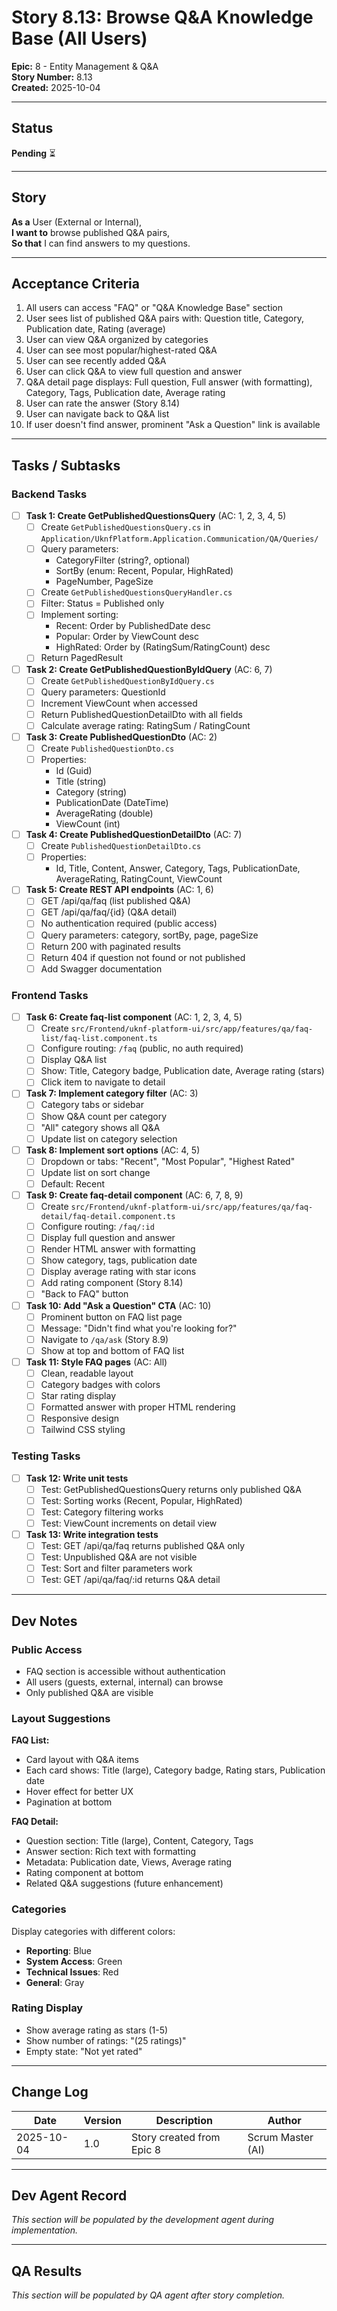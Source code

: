 # Story 8.13: Browse Q&A Knowledge Base (All Users)

**Epic:** 8 - Entity Management & Q&A  
**Story Number:** 8.13  
**Created:** 2025-10-04

---

## Status

**Pending** ⏳

---

## Story

**As a** User (External or Internal),  
**I want to** browse published Q&A pairs,  
**So that** I can find answers to my questions.

---

## Acceptance Criteria

1. All users can access "FAQ" or "Q&A Knowledge Base" section
2. User sees list of published Q&A pairs with: Question title, Category, Publication date, Rating (average)
3. User can view Q&A organized by categories
4. User can see most popular/highest-rated Q&A
5. User can see recently added Q&A
6. User can click Q&A to view full question and answer
7. Q&A detail page displays: Full question, Full answer (with formatting), Category, Tags, Publication date, Average rating
8. User can rate the answer (Story 8.14)
9. User can navigate back to Q&A list
10. If user doesn't find answer, prominent "Ask a Question" link is available

---

## Tasks / Subtasks

### Backend Tasks

- [ ] **Task 1: Create GetPublishedQuestionsQuery** (AC: 1, 2, 3, 4, 5)
  - [ ] Create `GetPublishedQuestionsQuery.cs` in `Application/UknfPlatform.Application.Communication/QA/Queries/`
  - [ ] Query parameters:
    - CategoryFilter (string?, optional)
    - SortBy (enum: Recent, Popular, HighRated)
    - PageNumber, PageSize
  - [ ] Create `GetPublishedQuestionsQueryHandler.cs`
  - [ ] Filter: Status = Published only
  - [ ] Implement sorting:
    - Recent: Order by PublishedDate desc
    - Popular: Order by ViewCount desc
    - HighRated: Order by (RatingSum/RatingCount) desc
  - [ ] Return PagedResult<PublishedQuestionDto>

- [ ] **Task 2: Create GetPublishedQuestionByIdQuery** (AC: 6, 7)
  - [ ] Create `GetPublishedQuestionByIdQuery.cs`
  - [ ] Query parameters: QuestionId
  - [ ] Increment ViewCount when accessed
  - [ ] Return PublishedQuestionDetailDto with all fields
  - [ ] Calculate average rating: RatingSum / RatingCount

- [ ] **Task 3: Create PublishedQuestionDto** (AC: 2)
  - [ ] Create `PublishedQuestionDto.cs`
  - [ ] Properties:
    - Id (Guid)
    - Title (string)
    - Category (string)
    - PublicationDate (DateTime)
    - AverageRating (double)
    - ViewCount (int)

- [ ] **Task 4: Create PublishedQuestionDetailDto** (AC: 7)
  - [ ] Create `PublishedQuestionDetailDto.cs`
  - [ ] Properties:
    - Id, Title, Content, Answer, Category, Tags, PublicationDate, AverageRating, RatingCount, ViewCount

- [ ] **Task 5: Create REST API endpoints** (AC: 1, 6)
  - [ ] GET /api/qa/faq (list published Q&A)
  - [ ] GET /api/qa/faq/{id} (Q&A detail)
  - [ ] No authentication required (public access)
  - [ ] Query parameters: category, sortBy, page, pageSize
  - [ ] Return 200 with paginated results
  - [ ] Return 404 if question not found or not published
  - [ ] Add Swagger documentation

### Frontend Tasks

- [ ] **Task 6: Create faq-list component** (AC: 1, 2, 3, 4, 5)
  - [ ] Create `src/Frontend/uknf-platform-ui/src/app/features/qa/faq-list/faq-list.component.ts`
  - [ ] Configure routing: `/faq` (public, no auth required)
  - [ ] Display Q&A list
  - [ ] Show: Title, Category badge, Publication date, Average rating (stars)
  - [ ] Click item to navigate to detail

- [ ] **Task 7: Implement category filter** (AC: 3)
  - [ ] Category tabs or sidebar
  - [ ] Show Q&A count per category
  - [ ] "All" category shows all Q&A
  - [ ] Update list on category selection

- [ ] **Task 8: Implement sort options** (AC: 4, 5)
  - [ ] Dropdown or tabs: "Recent", "Most Popular", "Highest Rated"
  - [ ] Update list on sort change
  - [ ] Default: Recent

- [ ] **Task 9: Create faq-detail component** (AC: 6, 7, 8, 9)
  - [ ] Create `src/Frontend/uknf-platform-ui/src/app/features/qa/faq-detail/faq-detail.component.ts`
  - [ ] Configure routing: `/faq/:id`
  - [ ] Display full question and answer
  - [ ] Render HTML answer with formatting
  - [ ] Show category, tags, publication date
  - [ ] Display average rating with star icons
  - [ ] Add rating component (Story 8.14)
  - [ ] "Back to FAQ" button

- [ ] **Task 10: Add "Ask a Question" CTA** (AC: 10)
  - [ ] Prominent button on FAQ list page
  - [ ] Message: "Didn't find what you're looking for?"
  - [ ] Navigate to `/qa/ask` (Story 8.9)
  - [ ] Show at top and bottom of FAQ list

- [ ] **Task 11: Style FAQ pages** (AC: All)
  - [ ] Clean, readable layout
  - [ ] Category badges with colors
  - [ ] Star rating display
  - [ ] Formatted answer with proper HTML rendering
  - [ ] Responsive design
  - [ ] Tailwind CSS styling

### Testing Tasks

- [ ] **Task 12: Write unit tests**
  - [ ] Test: GetPublishedQuestionsQuery returns only published Q&A
  - [ ] Test: Sorting works (Recent, Popular, HighRated)
  - [ ] Test: Category filtering works
  - [ ] Test: ViewCount increments on detail view

- [ ] **Task 13: Write integration tests**
  - [ ] Test: GET /api/qa/faq returns published Q&A only
  - [ ] Test: Unpublished Q&A are not visible
  - [ ] Test: Sort and filter parameters work
  - [ ] Test: GET /api/qa/faq/:id returns Q&A detail

---

## Dev Notes

### Public Access

- FAQ section is accessible without authentication
- All users (guests, external, internal) can browse
- Only published Q&A are visible

### Layout Suggestions

**FAQ List:**
- Card layout with Q&A items
- Each card shows: Title (large), Category badge, Rating stars, Publication date
- Hover effect for better UX
- Pagination at bottom

**FAQ Detail:**
- Question section: Title (large), Content, Category, Tags
- Answer section: Rich text with formatting
- Metadata: Publication date, Views, Average rating
- Rating component at bottom
- Related Q&A suggestions (future enhancement)

### Categories

Display categories with different colors:
- **Reporting**: Blue
- **System Access**: Green
- **Technical Issues**: Red
- **General**: Gray

### Rating Display

- Show average rating as stars (1-5)
- Show number of ratings: "(25 ratings)"
- Empty state: "Not yet rated"

---

## Change Log

| Date | Version | Description | Author |
|------|---------|-------------|--------|
| 2025-10-04 | 1.0 | Story created from Epic 8 | Scrum Master (AI) |

---

## Dev Agent Record

_This section will be populated by the development agent during implementation._

---

## QA Results

_This section will be populated by QA agent after story completion._

